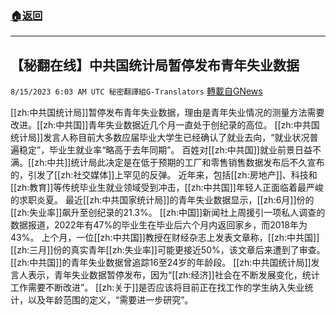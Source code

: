 ###  [:house:返回](README.md)
---


## 【秘翻在线】中共国统计局暂停发布青年失业数据
`8/15/2023 6:03 AM UTC 秘密翻譯組G-Translators` [轉載自GNews](https://gnews.org/articles/1554090)

[[zh:中共国统计局]]暂停发布青年失业数据，理由是青年失业情况的测量方法需要改进。[[zh:中共国]]青年失业数据近几个月一直处于创纪录的高位。
[[zh:中共国统计局]]发言人称目前大多数应届毕业大学生已经确认了就业去向，“就业状况普遍稳定”，毕业生就业率“略高于去年同期”。
百姓对[[zh:中共国]]就业前景日益不满。[[zh:中共]]统计局此决定是在低于预期的工厂和零售销售数据发布后不久宣布的，引发了[[zh:社交媒体]]上罕见的反弹。
近年来，包括[[zh:房地产]]、科技和[[zh:教育]]等传统毕业生就业领域受到冲击，[[zh:中共国]]年轻人正面临着最严峻的求职炎夏。
最近[[zh:中共国家统计局]]的青年失业数据显示，[[zh:6月]]份的[[zh:失业率]]飙升至创纪录的21.3%。
[[zh:中国]]新闻社上周援引一项私人调查的数据报道，2022年有47%的毕业生在毕业后六个月内返回家乡，而2018年为43%。
上个月，一位[[zh:中共国]]教授在财经杂志上发表文章称，[[zh:中共国]][[zh:三月]]份的真实青年[[zh:失业率]]可能更接近50%，该文章后来遭到了审查。
[[zh:中共国]]的青年失业数据曾追踪16至24岁的年龄段。
[[zh:中共国统计局]]发言人表示，青年失业数据暂停发布，因为“[[zh:经济]]社会在不断发展变化，统计工作需要不断改进”。
[[zh:关于]]是否应该将目前正在找工作的学生纳入失业统计，以及年龄范围的定义，“需要进一步研究”。
